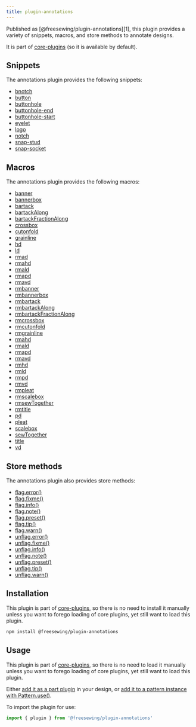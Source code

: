 ```yaml
---
title: plugin-annotations
---
```


Published as [@freesewing/plugin-annotations][1], this plugin provides a
variety of snippets, macros, and store methods to annotate designs. 

It is part of [core-plugins](/reference/plugins/core) (so it is available by default).

## Snippets
The annotations plugin provides the following snippets:

- [bnotch](/reference/snippets/button)
- [button](/reference/snippets/button)
- [buttonhole](/reference/snippets/button)
- [buttonhole-end](/reference/snippets/button)
- [buttonhole-start](/reference/snippets/button)
- [eyelet](/reference/snippets/eyelet)
- [logo](/reference/snippets/logo)
- [notch](/reference/snippets/button)
- [snap-stud](/reference/snippets/snap-stud)
- [snap-socket](/reference/snippets/snap-socket)

## Macros
The annotations plugin provides the following macros:

- [banner](/reference/macros/banner)
- [bannerbox](/reference/macros/bannerbox)
- [bartack](/reference/macros/bartack)
- [bartackAlong](/reference/macros/bartackalong)
- [bartackFractionAlong](/reference/macros/bartackfractionalong)
- [crossbox](/reference/macros/crossbox)
- [cutonfold](/reference/macros/cutonfold)
- [grainline](/reference/macros/grainline)
- [hd](/reference/macros/hd)
- [ld](/reference/macros/ld)
- [rmad](/reference/macros/rmad)
- [rmahd](/reference/macros/rmahd)
- [rmald](/reference/macros/rmald)
- [rmapd](/reference/macros/rmapd)
- [rmavd](/reference/macros/rmavd)
- [rmbanner](/reference/macros/rmbanner)
- [rmbannerbox](/reference/macros/rmbannerbox)
- [rmbartack](/reference/macros/rmbartack)
- [rmbartackAlong](/reference/macros/rmbartackalong)
- [rmbartackFractionAlong](/reference/macros/rmbartackfractionalong)
- [rmcrossbox](/reference/macros/rmcrossbox)
- [rmcutonfold](/reference/macros/rmcutonfold)
- [rmgrainline](/reference/macros/rmgrainline)
- [rmahd](/reference/macros/rmahd)
- [rmald](/reference/macros/rmald)
- [rmapd](/reference/macros/rmapd)
- [rmavd](/reference/macros/rmavd)
- [rmhd](/reference/macros/rmhd)
- [rmld](/reference/macros/rmld)
- [rmpd](/reference/macros/rmpd)
- [rmvd](/reference/macros/rmvd)
- [rmpleat](/reference/macros/rmpleat)
- [rmscalebox](/reference/macros/rmscalebox)
- [rmsewTogether](/reference/macros/rmsewtogether)
- [rmtitle](/reference/macros/rmtitle)
- [pd](/reference/macros/pd)
- [pleat](/reference/macros/pleat)
- [scalebox](/reference/macros/scalebox)
- [sewTogether](/reference/macros/sewtogether)
- [title](/reference/macros/title)
- [vd](/reference/macros/vd)

## Store methods
The annotations plugin also provides store methods:

- [flag.error()](/reference/store-methods/flag.error)
- [flag.fixme()](/reference/store-methods/flag.fixme)
- [flag.info()](/reference/store-methods/flag.info)
- [flag.note()](/reference/store-methods/flag.note)
- [flag.preset()](/reference/store-methods/flag.preset)
- [flag.tip()](/reference/store-methods/flag.tip)
- [flag.warn()](/reference/store-methods/flag.warn)
- [unflag.error()](/reference/store-methods/unflag.error)
- [unflag.fixme()](/reference/store-methods/unflag.fixme)
- [unflag.info()](/reference/store-methods/unflag.info)
- [unflag.note()](/reference/store-methods/unflag.note)
- [unflag.preset()](/reference/store-methods/unflag.preset)
- [unflag.tip()](/reference/store-methods/unflag.tip)
- [unflag.warn()](/reference/store-methods/unflag.warn)

## Installation

<Note>

This plugin is part of [core-plugins](/reference/plugins/core), so there is no
need to install it manually unless you want to forego loading of core plugins,
yet still want to load this plugin.
</Note>

```sh
npm install @freesewing/plugin-annotations
```

## Usage

<Note>

This plugin is part of [core-plugins](/reference/plugins/core), so there is no
need to load it manually unless you want to forego loading of core plugins,
yet still want to load this plugin.
</Note>

Either [add it as a part plugin](/reference/api/part/config/plugins) in your
design, or [add it to a pattern instance with
Pattern.use()](/reference/api/pattern/use).

To import the plugin for use:
```js
import { plugin } from '@freesewing/plugin-annotations'
```

